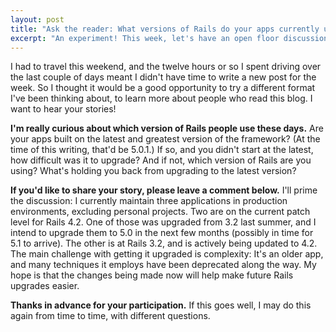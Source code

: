 ```yaml
---
layout: post
title: "Ask the reader: What versions of Rails do your apps currently use?"
excerpt: "An experiment! This week, let's have an open floor discussion about Rails versions in production, and what keeps us from upgrading sooner."
---
```


I had to travel this weekend, and the twelve hours or so I spent driving over the last couple of days meant I didn't have time to write a new post for the week. So I thought it would be a good opportunity to try a different format I've been thinking about, to learn more about people who read this blog. I want to hear your stories!

**I'm really curious about which version of Rails people use these days.** Are your apps built on the latest and greatest version of the framework? (At the time of this writing, that'd be 5.0.1.) If so, and you didn't start at the latest, how difficult was it to upgrade? And if not, which version of Rails are you using? What's holding you back from upgrading to the latest version?

**If you'd like to share your story, please leave a comment below.** I'll prime the discussion: I currently maintain three applications in production environments, excluding personal projects. Two are on the current patch level for Rails 4.2. One of those was upgraded from 3.2 last summer, and I intend to upgrade them to 5.0 in the next few months (possibly in time for 5.1 to arrive). The other is at Rails 3.2, and is actively being updated to 4.2. The main challenge with getting it upgraded is complexity: It's an older app, and many techniques it employs have been deprecated along the way. My hope is that the changes being made now will help make future Rails upgrades easier.

**Thanks in advance for your participation.** If this goes well, I may do this again from time to time, with different questions.
